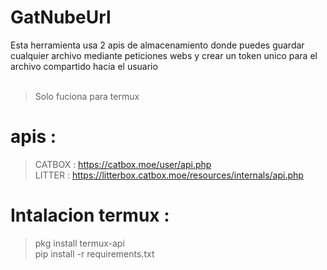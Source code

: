 # GatNubeUrl
Esta herramienta usa 2 apis de almacenamiento donde puedes guardar cualquier archivo mediante peticiones webs y crear un token unico para el archivo compartido hacia el usuario 
<br></br>
> Solo fuciona para termux 
# apis : 
> CATBOX : https://catbox.moe/user/api.php
> <br>
> LITTER : https://litterbox.catbox.moe/resources/internals/api.php
 
# Intalacion termux :
> pkg install termux-api
> <br>
> pip install -r requirements.txt

